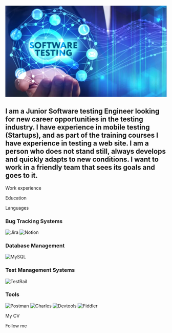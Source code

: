 ![Header](https://github.com/Julia760/julia760/blob/main/assets/354c5fe31a70190fb3ef34bd660f5752012a4ccb.webp)

## I am a Junior Software testing Engineer looking for new career opportunities in the testing industry. I have experience in mobile testing (Startups), and as part of the training courses I have experience in testing a web site. I am a person who does not stand still, always develops and quickly adapts to new conditions. I want to work in a friendly team that sees its goals and goes to it.

Work experience

Education

Languages

### Bug Tracking Systems

![Jira](https://img.shields.io/badge/-Jira-4682B4?style=for-the-badge&logo=jira&logoColor=1E90FF)
![Notion](https://img.shields.io/badge/-Notion-4682B4?style=for-the-badge&logo=notion&logoColor=000000)

### Database Management

![MySQL](https://img.shields.io/badge/-MySQL-4682B4?style=for-the-badge&logo=MySQL&logoColor=000000)

### Test Management Systems

![TestRail](https://img.shields.io/badge/-TestRail-4682B4?style=for-the-badge&logo=testrail&logoColor=2E8B57)

### Tools

![Postman](https://img.shields.io/badge/-Postman-4682B4?style=for-the-badge&logo=postman&logoColor=FF8C00)
![Charles](https://img.shields.io/badge/-Charles-4682B4?style=for-the-badge&logo=charles&logoColor=FF8C00)
![Devtools](https://img.shields.io/badge/-Devtools-4682B4?style=for-the-badge&logo=devtools&logoColor=FF8C00)
![Fiddler](https://img.shields.io/badge/-Fiddler-4682B4?style=for-the-badge&logo=fiddler&logoColor=FF8C00)

My CV

Follow me
